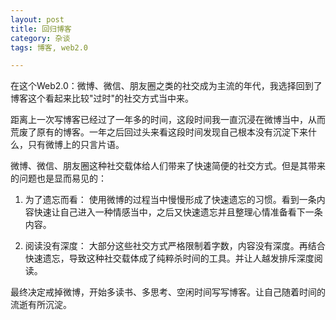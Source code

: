 ```yaml
---
layout: post
title: 回归博客
category: 杂谈
tags: 博客, web2.0

---
```

在这个Web2.0：微博、微信、朋友圈之类的社交成为主流的年代，我选择回到了博客这个看起来比较"过时"的社交方式当中来。

距离上一次写博客已经过了一年多的时间，这段时间我一直沉浸在微博当中，从而荒废了原有的博客。一年之后回过头来看这段时间发现自己根本没有沉淀下来什么，只有微博上的只言片语。

微博、微信、朋友圈这种社交载体给人们带来了快速简便的社交方式。但是其带来的问题也是显而易见的：

1. 为了遗忘而看： 使用微博的过程当中慢慢形成了快速遗忘的习惯。看到一条内容快速让自己进入一种情感当中，之后又快速遗忘并且整理心情准备看下一条内容。

2. 阅读没有深度： 大部分这些社交方式严格限制着字数，内容没有深度。再结合快速遗忘，导致这种社交载体成了纯粹杀时间的工具。并让人越发排斥深度阅读。


最终决定戒掉微博，开始多读书、多思考、空闲时间写写博客。让自己随着时间的流逝有所沉淀。

